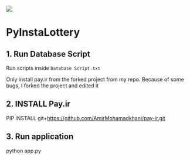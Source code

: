 ![](https://www.designbust.com/download/625/png/instagram_logo_transparent256.png)
# PyInstaLottery

## 1. Run Database Script
Run scripts inside `Database Script.txt`

Only install pay.ir from the forked project from my repo. Because of some bugs, I forked the project and edited it

## 2. INSTALL Pay.ir
PIP INSTALL git+https://github.com/AmirMohamadkhani/pay-ir.git

## 3. Run application
python app.py

